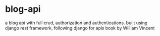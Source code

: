 # blog-api
a blog api with full crud, authorization and authentications.
built using django rest framework, following django for apis book by William Vincent
